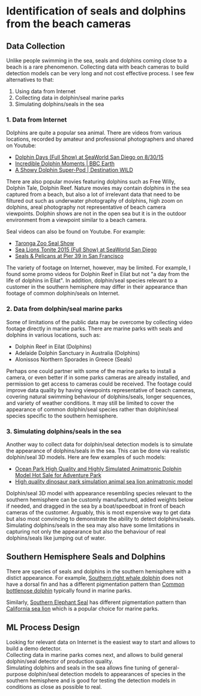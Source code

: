 # Identification of seals and dolphins from the beach cameras


## Data Collection
Unlike people swimming in the sea, seals and dolphins coming close to a beach is a rare phenomenon. Collecting data with beach cameras to build detection models can be very long and not cost effective process. I see few alternatives to that:
1. Using data from Internet
2. Collecting data in dolphin/seal marine parks
3. Simulating dolphins/seals in the sea


### 1. Data from Internet
Dolphins are quite a popular sea animal. There are videos from various locations, recorded by amateur and professional photographers and shared on Youtube:
- [Dolphin Days (Full Show) at SeaWorld San Diego on 8/30/15](https://www.youtube.com/watch?v=vhGHgIkV3J4)
- [Incredible Dolphin Moments | BBC Earth](https://www.youtube.com/watch?v=G7L4YzGAvMA)
- [A Showy Dolphin Super-Pod | Destination WILD](https://www.youtube.com/watch?v=IY7g1JCfRgk)

There are also popular movies featuring dolphins such as Free Willy, Dolphin Tale, Dolphin Reef.
Nature movies may contain dolphins in the sea captured from a beach, but also a lot of irrelevant data that need to be filtured out such as underwater photography of dolphins, high zoom on dolphins, areal photography not representative of beach camera viewpoints.
Dolphin shows are not in the open sea but it is in the outdoor environment from a viewpoint similar to a beach camera. 

Seal videos can also be found on Youtube. For example:
- [Taronga Zoo Seal Show](https://www.youtube.com/watch?v=_bqXcCkd5oE)
- [Sea Lions Tonite 2015 (Full Show) at SeaWorld San Diego](https://www.youtube.com/watch?v=fQ8Gn0vgG_s)
- [Seals & Pelicans at Pier 39 in San Francisco](https://www.youtube.com/watch?v=HY248sWH-ZU)  


The variety of footage on Internet, however, may be limited. For example, I found some promo videos for Dolphin Reef in Eilat but not "a day from the life of dolphins in Eilat". In addition, dolphin/seal species relevant to a customer in the southern hemisphere may differ in their appearance than footage of common dolphin/seals on Internet.


### 2. Data from dolphin/seal marine parks  
Some of limitations of the public data may be overcome by collecting video footage directly in marine parks. There are marine parks with seals and dolphins in various locations, such as:
- Dolphin Reef in Eilat (Dolphins)
- Adelaide Dolphin Sanctuary in Australia (Dolphins)
- Alonissos Northern Sporades in Greece (Seals)  

Perhaps one could partner with some of the marine parks to install a camera, or even better if in some parks cameras are already installed, and permission to get access to cameras could be received. The footage could improve data quality by having viewpoints representative of beach cameras, covering natural swimming behaviour of dolphins/seals, longer sequences, and variety of weather conditions.
It may still be limited to cover the appearance of common dolphin/seal species rather than dolphin/seal species specific to the southern hemisphere.


### 3. Simulating dolphins/seals in the sea
Another way to collect data for dolphin/seal detection models is to simulate the appearance of dolphins/seals in the sea. This can be done via realistic dolphin/seal 3D models. Here are few examples of such models:  
- [Ocean Park High Quality and Highly Simulated Animatronic Dolphin Model Hot Sale for Adventure Park](https://www.alibaba.com/product-detail/Ocean-Park-High-Quality-and-Highly_1601026071334.html?spm=a2700.galleryofferlist.normal_offer.d_image.52eb67cepgiyOd)
- [High quality dinosaur park simulation animal sea lion animatronic model](https://www.alibaba.com/product-detail/High-quality-dinosaur-park-simulation-animal_1600561903911.html?spm=a2700.galleryofferlist.normal_offer.d_image.36076fedy1Gyx7)

Dolphin/seal 3D model with appearance resembling species relevant to the southern hemisphere can be customly manufactured, added weights below if needed, and dragged in the sea by a boat/speedboat in front of beach cameras of the customer. 
Arguably, this is most expensive way to get data but also most convincing to demonstrate the ability to detect dolphins/seals.
Simulating dolphins/seals in the sea may also have some limitations in capturing not only the appearance but also the behaviour of real dolphins/seals like jumping out of water.  


## Southern Hemisphere Seals and Dolphins
There are species of seals and dolphins in the southern hemisphere with a distict appearance. For example, 
[Southern right whale dolphin](https://en.wikipedia.org/wiki/Southern_right_whale_dolphin) does not have a dorsal fin and has a different pigmentation pattern than [Common bottlenose dolphin](https://en.wikipedia.org/wiki/Common_bottlenose_dolphin) typically found in marine parks.

Similarly, [Southern Elephant Seal](https://en.wikipedia.org/wiki/Southern_elephant_seal) has different pigmentation pattern than [California sea lion](https://en.wikipedia.org/wiki/California_sea_lion) which is a popular choice for marine parks.  


## ML Process Design
Looking for relevant data on Internet is the easiest way to start and allows to build a demo detector.  
Collecting data in marine parks comes next, and allows to build general dolphin/seal detector of production quality.  
Simulating dolphins and seals in the sea allows fine tuning of general-purpose dolphin/seal detection models to appearances of species in the southern hemisphere and is good for testing the detection models in conditions as close as possible to real.
